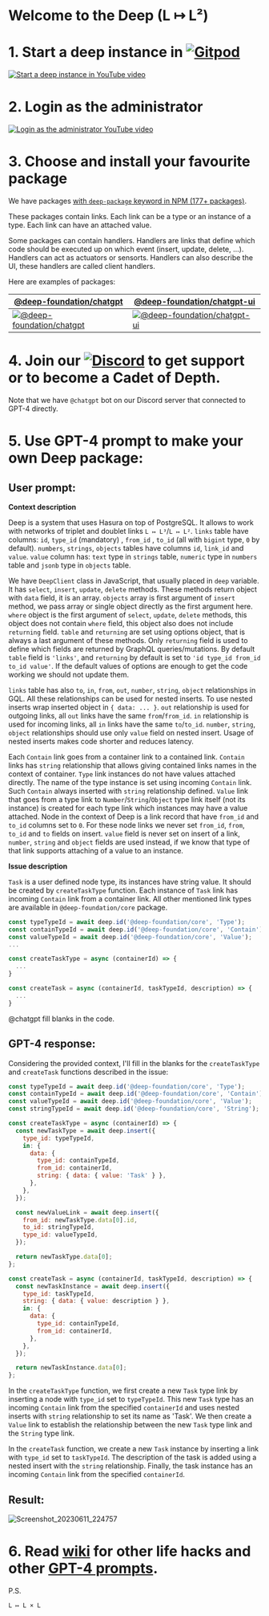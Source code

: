 # Welcome to the Deep (L ↦ L²)

# 1. Start a deep instance in [![Gitpod](https://img.shields.io/badge/Gitpod-ready--to--code-blue?logo=gitpod)](https://gitpod.io/#https://github.com/deep-foundation/dev)

[![Start a deep instance in YouTube video](https://raw.githubusercontent.com/deep-foundation/.github/main/StartDeepInstanceInGitPod.png "Start a deep instance in YouTube video")](https://www.youtube.com/watch?v=MBZZDDASrqo)

# 2. Login as the administrator

[![Login as the administrator YouTube video](https://raw.githubusercontent.com/deep-foundation/.github/main/LoginAsAdministratorUserInDeep.png "Login as the administrator YouTube video")](https://www.youtube.com/watch?v=li8cGen-1Xw)

# 3. Choose and install your favourite package

We have packages [with `deep-package` keyword in NPM (177+ packages)](https://www.npmjs.com/search?q=keywords:deep-package).

These packages contain links. Each link can be a type or an instance of a type. Each link can have an attached value.

Some packages can contain handlers. Handlers are links that define which code should be executed up on which event (insert, update, delete, ...). Handlers can act as actuators or sensorts. Handlers can also describe the UI, these handlers are called client handlers.

Here are examples of packages:

| [@deep-foundation/chatgpt](https://github.com/deep-foundation/chatgpt)  | [@deep-foundation/chatgpt-ui](https://www.npmjs.com/package/@deep-foundation/chatgpt-ui) |
| -------- | ------- |
| [![@deep-foundation/chatgpt](https://raw.githubusercontent.com/deep-foundation/.github/main/TalkingToChatGPTUsingDeepInstance.png "@deep-foundation/chatgpt")](https://youtu.be/DiLJ2tLgMuQ)  | [![@deep-foundation/chatgpt-ui](https://raw.githubusercontent.com/deep-foundation/.github/main/TalkingToChatGPTViaClientHandlerInDeepInstance.png "@deep-foundation/chatgpt-ui")](https://youtu.be/u_iIYp1x598)    |

# 4. Join our [![Discord](https://badgen.net/badge/icon/discord?icon=discord&label&color=purple)](https://discord.gg/deep-foundation) to get support or to become a Cadet of Depth.

Note that we have `@chatgpt` bot on our Discord server that connected to GPT-4 directly.

# 5. Use GPT-4 prompt to make your own Deep package:

## User prompt:

**Context description**

Deep is a system that uses Hasura on top of PostgreSQL. It allows to work with networks of triplet and doublet links `L ↦ L³`/`L ↦ L²`.
`links` table have columns: `id`, `type_id` (mandatory) , `from_id` , `to_id` (all with `bigint` type, `0` by default).
`numbers`, `strings`, `objects` tables have columns `id`, `link_id` and `value`. 
`value` column has: `text` type in `strings` table, `numeric` type in `numbers` table and `jsonb` type in `objects` table.

We have `DeepClient` class in JavaScript, that usually placed in `deep` variable. It has `select`, `insert`, `update`, `delete` methods. These methods return object with `data` field, it is an array. `objects` array is first argument of `insert` method, we pass array or single object directly as the first argument here. `where` object is the first argument of `select`, `update`, `delete` methods, this object does not contain `where` field, this object also does not include `returning` field. `table` and `returning` are set using options object, that is always a last argument of these methods. Only `returning` field is used to define which fields are returned by GraphQL queries/mutations. By default `table` field is `'links'`, and `returning` by default is set to `'id type_id from_id to_id value'`.  If the default values of options are enough to get the code working we should not update them. 

`links` table has also `to`, `in`, `from`, `out`, `number`, `string`, `object` relationships in GQL. All these relationships can be used for nested inserts. To use nested inserts wrap inserted object in `{ data: ... }`. `out` relationship is used for outgoing links, all `out` links have the same `from`/`from_id`. `in` relationship is used for incoming links, all `in` links have the same `to`/`to_id`. `number`, `string`, `object` relationships should use only `value` field on nested insert.  Usage of nested inserts makes code shorter and reduces latency.

Each `Contain` link goes from a container link to a contained link. `Contain` links has `string` relationship that allows giving contained links names in the context of container.
`Type` link instances do not have values attached directly. The name of the type instance is set using incoming `Contain` link. Such `Contain` always inserted with `string` relationship defined.
`Value` link that goes from a type link to `Number`/`String`/`Object` type link itself (not its instance) is created for each type link which instances may have a value attached.
Node in the context of Deep is a link record that have `from_id` and `to_id` columns set to `0`. For these node links we never set `from_id`, `from`, `to_id` and `to` fields on insert.
`value` field is never set on insert of a link, `number`, `string` and `object` fields are used instead, if we know that type of that link supports attaching of a value to an instance.

**Issue description**

`Task` is a user defined node type, its instances have string value. It should be created by `createTaskType` function. 
Each instance of `Task` link has incoming `Contain` link from a container link.
All other mentioned link types are available in `@deep-foundation/core` package.

```js
const typeTypeId = await deep.id('@deep-foundation/core', 'Type');
const containTypeId = await deep.id('@deep-foundation/core', 'Contain');
const valueTypeId = await deep.id('@deep-foundation/core', 'Value');
...

const createTaskType = async (containerId) => {
  ...
}

const createTask = async (containerId, taskTypeId, description) => {
  ...
}
```

@chatgpt fill blanks in the code.

## GPT-4 response:

Considering the provided context, I'll fill in the blanks for the `createTaskType` and `createTask` functions described in the issue:

```js
const typeTypeId = await deep.id('@deep-foundation/core', 'Type');
const containTypeId = await deep.id('@deep-foundation/core', 'Contain');
const valueTypeId = await deep.id('@deep-foundation/core', 'Value');
const stringTypeId = await deep.id('@deep-foundation/core', 'String');

const createTaskType = async (containerId) => {
  const newTaskType = await deep.insert({
    type_id: typeTypeId,
    in: {
      data: {
        type_id: containTypeId,
        from_id: containerId,
        string: { data: { value: 'Task' } },
      },
    },
  });

  const newValueLink = await deep.insert({
    from_id: newTaskType.data[0].id,
    to_id: stringTypeId,
    type_id: valueTypeId,
  });

  return newTaskType.data[0];
};

const createTask = async (containerId, taskTypeId, description) => {
  const newTaskInstance = await deep.insert({
    type_id: taskTypeId,
    string: { data: { value: description } },
    in: {
      data: {
        type_id: containTypeId,
        from_id: containerId,
      },
    },
  });

  return newTaskInstance.data[0];
};
```

In the `createTaskType` function, we first create a new `Task` type link by inserting a node with `type_id` set to `typeTypeId`. This new `Task` type has an incoming `Contain` link from the specified `containerId` and uses nested inserts with `string` relationship to set its name as 'Task'. We then create a `Value` link to establish the relationship between the new `Task` type link and the `String` type link.

In the `createTask` function, we create a new `Task` instance by inserting a link with `type_id` set to `taskTypeId`. The description of the task is added using a nested insert with the `string` relationship. Finally, the task instance has an incoming `Contain` link from the specified `containerId`.

## Result:

![Screenshot_20230611_224757](https://github.com/deep-foundation/.github/assets/1431904/b20904ed-d516-41d2-b7e0-df08ee3f2c80)

# 6. Read [wiki](https://github.com/deep-foundation/documentation/wiki) for other life hacks and other [GPT-4 prompts](https://github.com/deep-foundation/documentation/wiki/GPT-4-prompts-to-use-Deep).

P.S.

```
L ↦ L × L
```
